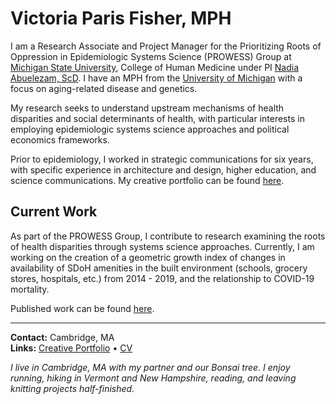 # Victoria Paris Fisher, MPH

I am a Research Associate and Project Manager for the Prioritizing Roots of Oppression in Epidemiologic Systems Science (PROWESS) Group at [Michigan State University](https://humanmedicine.msu.edu/), College of Human Medicine under PI [Nadia Abuelezam, ScD](https://www.nadiascience.com/). I have an MPH from the [University of Michigan](https://sph.umich.edu/) with a focus on aging-related disease and genetics.

My research seeks to understand upstream mechanisms of health disparities and social determinants of health, with particular interests in employing epidemiologic systems science approaches and political economics frameworks.

Prior to epidemiology, I worked in strategic communications for six years, with specific experience in architecture and design, higher education, and science communications. My creative portfolio can be found [here](https://www.victoriaparis.work).

## Current Work

As part of the PROWESS Group, I contribute to research examining the roots of health disparities through systems science approaches. Currently, I am working on the creation of a geometric growth index of changes in availability of SDoH amenities in the built environment (schools, grocery stores, hospitals, etc.) from 2014 - 2019, and the relationship to COVID-19 mortality. 

Published work can be found [here](https://victoriapfisher.github.io/portfolio/publications).

---

**Contact:** Cambridge, MA  
**Links:** [Creative Portfolio](https://www.victoriaparis.work) • [CV](Victoria_Fisher_CV_AUG2025.pdf)

*I live in Cambridge, MA with my partner and our Bonsai tree. I enjoy running, hiking in Vermont and New Hampshire, reading, and leaving knitting projects half-finished.*
